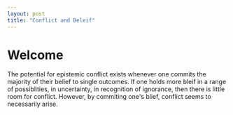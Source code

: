 ```yaml
---
layout: post
title: "Conflict and Beleif"
---
```


# Welcome
The potential for epistemic conflict exists whenever one commits the majority of their belief to single outcomes. If one holds more bleif in a range of possiblities, in uncertainty, in recognition of ignorance, then there is little room for conflict. However, by commiting one's blief, conflict seems to necessarily arise.